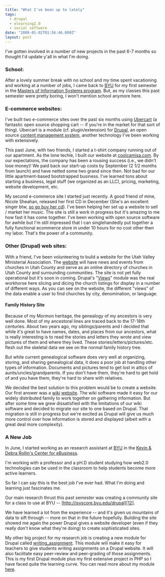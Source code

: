 ```yaml
---
title: "What I've been up to lately"
tags:
  - drupal
  - elearning2.0
  - social software
date: "2008-01-02T01:56:46.000Z"
layout: post
---
```


I've gotten involved in a number of new projects in the past 6-7 months so thought I'd update y'all in what I'm doing.  

### School:  

After a lovely summer break with no school and my time spent vacationing and working at a number of jobs, I came back to [BYU][0] for my first semester in the [Masters of Information Systems program][1]. But, as my classes this past semester were pretty boring, I won't mention school anymore here.  

### E-commerce websites:  

I've built two e-commerce sites over the past six months using [Ubercart][2] (a fantastic open source shopping cart -- if you're in the market for that sort of thing). Ubercart is a module (cf. plugin/extension) for [Drupal][3], an open source [content management system][4], another technology I've been working with extensively.  

This past June, with two friends, I started a t-shirt company running out of our apartment. As the lone techie, I built our website at [coolcamisa.com][5]. By our expectations, the company has been a rousing success (i.e., we didn't lose money)! We paid back our start-up costs by September (2 1/2 months from launch) and have netted some two grand since then. Not bad for our little apartment-based bootstrapped business. I've learned tons about starting a business, legal stuff (we organized as an LLC), pricing, marketing, website development, etc.  

My second e-commerce site I started just recently. A good friend of mine, Nicole Sheahan, released her first CD in December (She's an excellent singer btw, [so go buy her cd][6]). I've been helping her set up a website to sell / market her music. The site is still a work in progress but it's amazing to me how fast it has come together. I've been working with open source software for awhile but I'm still impressed that I can singlehandedly put together a fully functional ecommerce store in under 10 hours for no cost other then my labor. That's the power of a community.  

### Other (Drupal) web sites:  

With a friend, I've been volunteering to build a website for the Utah Valley Ministerial Association. The [website][7] will have news and events from churches in Utah County and serve as an online directory of churches in Utah County and surrounding communities. The site is not yet fully operational but it's soon in coming. Drupal's "[Views][8]" module was the real workhorse here slicing and dicing the church listings for display in a number of different ways. As you can see on the website, the different "views" of the data enable a user to find churches by city, denomination, or language.  

#### Family History Site  

Because of my Mormon heritage, the genealogy of my ancestors is very well done. Most of my ancestoral lines are traced back to the 17-18th centuries. About two years ago, my siblings/parents and I decided that while it's great to have names, dates, and places from our ancestors, what is really interesting is to read the stories and letters they wrote and view pictures of them and where they lived. These stories/letters/pictures/etc. flesh out the skeletal data we see on the normal family history tree.  

But while current genealogical software does very well at organizing, storing, and sharing genealogical data, it does a poor job at handling other types of information. Documents and pictures tend to get lost in attics of aunts/uncles/grandparents. If you don't have them, they're hard to get hold of and you have them, they're hard to share with relatives.  

We decided the best solution to this problem would be to create a website. Our first answer was a [wiki][9] [website][10]. The wiki software made it easy for our widely distributed family to work together on gathering information. But after some time we grew dissatisfied with the limitations of our wiki software and decided to migrate our site to one based on Drupal. That migration is still in progress but we're excited as Drupal will give us much more control over how information is stored and displayed (albeit with a great deal more complexity).  

### A New Job  

In June, I started working as an research assistant at [BYU][0] in the [Kevin & Debra Rollin's Center for eBusiness][11].  

I'm working with a professor and a pH.D student studying how web2.0 technologies can be used in the classroom to help students become more active learners.  

So far I can say this is the best job I've ever had. What I'm doing and learning just fascinates me.  

Our main research thrust this past semester was creating a community site for a class to use at BYU -- [http://isyscore.byu.edu/drupal][12].  

We have learned a lot from the experience -- and it's given us mountains of data to sift through -- more on that in the future hopefully. Building the site showed me again the power Drupal gives a website developer (even if they really don't know what they're doing) to create sophisticated sites.  

My other big project for my research job is creating a new module for Drupal called [writing\_assignment][13]. This module will make it easy for teachers to give students writing assignments on a Drupal website. It will also facilitate easy peer-review and peer-grading of those assignments. This is my first Drupal module plus my first extensive project in PHP so I have faced quite the learning curve. You can read more about my module [here][14].  
  


[0]: http://byu.edu
[1]: http://isys.byu.edu
[2]: http://ubercart.org
[3]: http://drupal.org "drupal"
[4]: http://en.wikipedia.org/wiki/Content_management_system
[5]: http://coolcamisa.com
[6]: http://nicolesheahan.com/product/invisible-facts
[7]: http://utahvalleyinterfaith.org
[8]: http://drupal.org/project/views
[9]: http://familyhistory.mathews2000.com/
[10]: http://bunker.mathews2000.com/
[11]: http://ebusiness.byu.edu/
[12]: http://isyscore.byu.edu/drupal
[13]: http://drupal.org/project/writing_assignment
[14]: http://groups.drupal.org/node/7401